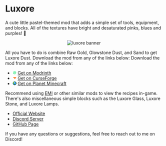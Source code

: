 # Luxore

A cute little pastel-themed mod that adds a simple set of tools, equipment, and blocks. All of the textures have bright and desaturated pinks, blues and purples! 🩷

<p align="center">
  <img alt="luxore banner" src="https://i.imgur.com/6FMRpm4.jpg">
</p>

All you have to do is combine Raw Gold, Glowstone Dust, and Sand to get Luxore Dust. Download the mod from any of the links below:
Download the mod from any of the links below:

- ![Modrinth Icon](images/modrinth.png)
  [Get on Modrinth](https://modrinth.com/mod/luxore)
- ![CurseForge Icon](images/curseforge.png)
  [Get on CurseForge](https://www.curseforge.com/minecraft/mc-mods/luxore)
- ![Planet Minecraft Icon](images/planetminecraft.png)
  [Get on Planet Minecraft](https://www.planetminecraft.com/mod/luxore)

Recommend using [EMI](https://github.com/emilyploszaj/emi) or other similar mods to view the recipes in-game.
There's also miscellaneous simple blocks such as the Luxore Glass, Luxore Stone, and Luxore Lamps.

- [Official Website](https://luxmiyu.com/luxore)
- [Discord Server](https://discord.gg/komimau)
- [GitHub Page](https://github.com/luxmiyu/luxore)

If you have any questions or suggestions, feel free to reach out to me on Discord!
